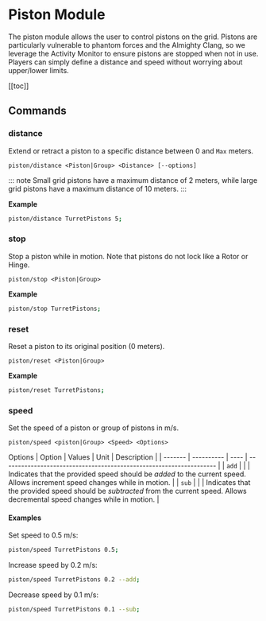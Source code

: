 # Piston Module

The piston module allows the user to control pistons on the grid.  Pistons are particularly vulnerable to phantom forces and the Almighty Clang, so we leverage the Activity Monitor to ensure pistons are stopped when not in use. Players can simply define a distance and speed without worrying about upper/lower limits.

[[toc]]

## Commands

### distance
Extend or retract a piston to a specific distance between 0 and `Max` meters.
```
piston/distance <Piston|Group> <Distance> [--options]
```

::: note
Small grid pistons have a maximum distance of 2 meters, while large grid pistons have a maximum distance of 10 meters.
:::

**Example**
```bash title="Terminal"
piston/distance TurretPistons 5;
```

### stop
Stop a piston while in motion. Note that pistons do not lock like a Rotor or Hinge.
```
piston/stop <Piston|Group>
```

**Example**
```bash title="Terminal"
piston/stop TurretPistons;
```

### reset
Reset a piston to its original position (0 meters).
```
piston/reset <Piston|Group>
```

**Example**
```bash title="Terminal"
piston/reset TurretPistons;
```

### speed
Set the speed of a piston or group of pistons in m/s.
```
piston/speed <piston|Group> <Speed> <Options>
```

Options
| Option  | Values     | Unit | Description                                                         |
| ------- | ---------- | ---- | ------------------------------------------------------------------- |
| `add` |  |   | Indicates that the provided speed should be *added* to the current speed. Allows increment speed changes while in motion. |
| `sub` |  |   | Indicates that the provided speed should be *subtracted* from the current speed. Allows decremental speed changes while in motion. |

#### Examples
Set speed to 0.5 m/s:

```bash title="Terminal"
piston/speed TurretPistons 0.5;
```

Increase speed by 0.2 m/s:

```bash
piston/speed TurretPistons 0.2 --add;
```

Decrease speed by 0.1 m/s:

```bash
piston/speed TurretPistons 0.1 --sub;
```

<!--- 

PISTON ACTIONS


Add Top Part
DecreaseChangeIntervalSlider
DecreaseFontSize
DecreaseLowerLimit
DecreaseMaxImpulseAxis
DecreaseMaxImpulseNonAxis
DecreaseSafetyDetach
DecreaseTextPaddingSlider
DecreaseUpperLimit
DecreaseVelocity
DecreaseWeld speed
Extend
Force weld
IncreaseChangeIntervalSlider
IncreaseFontSize
IncreaseLowerLimit
IncreaseMaxImpulseAxis
IncreaseMaxImpulseNonAxis
IncreaseSafetyDetach
IncreaseTextPaddingSlider
IncreaseUpperLimit
IncreaseVelocity
IncreaseWeld speed
OnOff
OnOff_Off
OnOff_On
PreserveAspectRatio
ResetVelocity
Retract
Reverse
SetAndMove
SetVelocity
ShareInertiaTensor
ShowOnHUD
ShowOnHUD_Off
ShowOnHUD_On



--->

<!--- markdown table with columns for subsequent parameters and options --->

<!---
Labels are uneccesary but may be added as the last parameter.


| Action							| Param 1	| Param 2	| Param 3 | Param 4 | Param 5 |
|-----------						|---------	|---------	|---------|---------|---------|
| "Add Top Part"					|			|			|         |         |         |
| DecreaseChangeIntervalSlider		|			|			|         |         |         |
| DecreaseFontSize					|			|			|         |         |         |
| DecreaseLowerLimit				|			|			|         |         |         |
| DecreaseMaxImpulseAxis			|			|			|         |         |         |
| DecreaseMaxImpulseNonAxis			|			|			|         |         |         |
| DecreaseSafetyDetach				|			|			|         |         |         |
| DecreaseTextPaddingSlider			|			|			|         |         |         |
| DecreaseUpperLimit				|			|			|         |         |         |
| DecreaseVelocity					|			|			|         |         |         |
| DecreaseWeld speed				|			|			|         |         |         |
| Extend							|			|			|         |         |         |
| Force weld						|			|			|         |         |         |
| IncreaseChangeIntervalSlider		|			|			|         |         |         |
| IncreaseFontSize					|			|			|         |         |         |
| IncreaseLowerLimit				|			|			|         |         |         |
| IncreaseMaxImpulseAxis			|			|			|         |         |         |
| IncreaseMaxImpulseNonAxis			|			|			|         |         |         |
| IncreaseSafetyDetach				|			|			|         |         |         |
| IncreaseTextPaddingSlider			|			|			|         |         |         |
| IncreaseUpperLimit				|			|			|         |         |         |
| IncreaseVelocity					|			|			|         |         |         |
| IncreaseWeld speed				|			|			|         |         |         |
| OnOff								|			|			|         |         |         |
| OnOff_Off							|			|			|         |         |         |
| OnOff_On							|			|			|         |         |         |
| PreserveAspectRatio				|			|			|         |         |         |
| ResetVelocity						|			|			|         |         |         |
| Retract							|			|			|         |         |         |
| Reverse							|			|			|         |         |         |
| SetAndMove						| distance (+1.2)		| velocity (+/-2.5)	|  Label        |         |         |
| SetVelocity						| velocity (+/-2.5)		|			        |               |         |         |
| ShareInertiaTensor				|			            |			        |               |         |         |
| ShowOnHUD							|			|			|         |         |         |
| ShowOnHUD_Off						|			|			|         |         |         |
| ShowOnHUD_On						|			|			|         |         |         |
--->